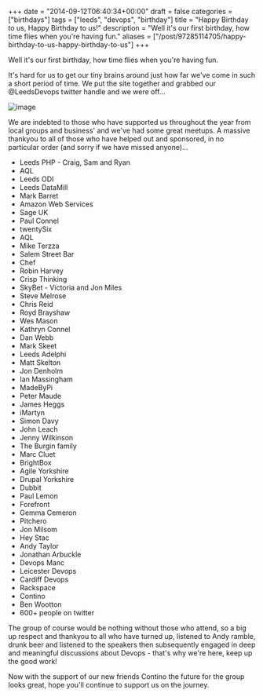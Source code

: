 +++
date = "2014-09-12T06:40:34+00:00"
draft = false
categories = ["birthdays"]
tags = ["leeds", "devops", "birthday"]
title = "Happy Birthday to us, Happy Birthday to us!"
description = "Well it's our first birthday, how time flies when you're having fun."
aliases = ["/post/97285114705/happy-birthday-to-us-happy-birthday-to-us"]
+++
<p>Well it's our first birthday, how time flies when you're having fun.<!-- more --></p>
<p>It's hard for us to get our tiny brains around just how far we've come in such a short period of time. We put the site together and grabbed our @LeedsDevops twitter handle and we were off...</p>
<p><img alt="image" src="/images/inline_nbngcvLOBh1s9hn2v.png" /></p>
<p>We are indebted to those who have supported us throughout the year from local groups and business' and we've had some great meetups. A massive thankyou to all of those who have helped out and sponsored, in no particular order (and sorry if we have missed anyone)...</p>
<ul>
<li>Leeds PHP - Craig, Sam and Ryan</li>
<li>AQL</li>
<li>Leeds ODI</li>
<li>Leeds DataMill</li>
<li>Mark Barret</li>
<li>Amazon Web Services</li>
<li>Sage UK</li>
<li>Paul Connel</li>
<li>twentySix</li>
<li>AQL</li>
<li>Mike Terzza</li>
<li>Salem Street Bar</li>
<li>Chef</li>
<li>Robin Harvey</li>
<li>Crisp Thinking</li>
<li>SkyBet - Victoria and Jon Miles</li>
<li>Steve Melrose</li>
<li>Chris Reid</li>
<li>Royd Brayshaw</li>
<li>Wes Mason</li>
<li>Kathryn Connel</li>
<li>Dan Webb</li>
<li>Mark Skeet</li>
<li>Leeds Adelphi</li>
<li>Matt Skelton</li>
<li>Jon Denholm</li>
<li>Ian Massingham</li>
<li>MadeByPi</li>
<li>Peter Maude</li>
<li>James Heggs</li>
<li>iMartyn</li>
<li>Simon Davy</li>
<li>John Leach</li>
<li>Jenny Wilkinson</li>
<li>The Burgin family</li>
<li>Marc Cluet</li>
<li>BrightBox</li>
<li>Agile Yorkshire</li>
<li>Drupal Yorkshire</li>
<li>Dubbit</li>
<li>Paul Lemon</li>
<li>Forefront</li>
<li>Gemma Cemeron</li>
<li>Pitchero</li>
<li>Jon Milsom</li>
<li>Hey Stac</li>
<li>Andy Taylor</li>
<li>Jonathan Arbuckle</li>
<li>Devops Manc</li>
<li>Leicester Devops</li>
<li>Cardiff Devops</li>
<li>Rackspace</li>
<li>Contino</li>
<li>Ben Wootton</li>
<li>600+ people on twitter</li>
</ul>
<p>The group of course would be nothing without those who attend, so a big up respect and thankyou to all who have turned up, listened to Andy ramble, drunk beer and listened to the speakers then subsequently engaged in deep and meaningful discussions about Devops - that's why we're here, keep up the good work!</p>
<p>Now with the support of our new friends Contino the future for the group looks great, hope you'll continue to support us on the journey.</p>